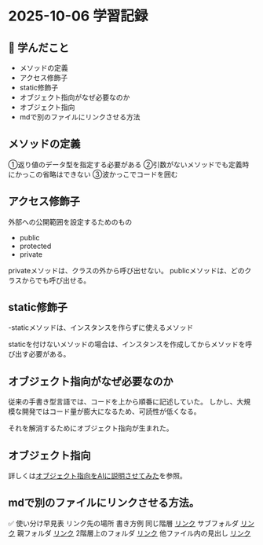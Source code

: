 # 2025-10-06 学習記録

## 📘 学んだこと
- メソッドの定義
- アクセス修飾子
- static修飾子
- オブジェクト指向がなぜ必要なのか
- オブジェクト指向
- mdで別のファイルにリンクさせる方法

## メソッドの定義
①返り値のデータ型を指定する必要がある
②引数がないメソッドでも定義時にかっこの省略はできない
③波かっこでコードを囲む

## アクセス修飾子
外部への公開範囲を設定するためのもの
- public
- protected
- private

privateメソッドは、クラスの外から呼び出せない。
publicメソッドは、どのクラスからでも呼び出せる。

## static修飾子
-staticメソッドは、インスタンスを作らずに使えるメソッド

staticを付けないメソッドの場合は、インスタンスを作成してからメソッドを呼び出す必要がある。

## オブジェクト指向がなぜ必要なのか
従来の手書き型言語では、コードを上から順番に記述していた。
しかし、大規模な開発ではコード量が膨大になるため、可読性が低くなる。

それを解消するためにオブジェクト指向が生まれた。

## オブジェクト指向
詳しくは[オブジェクト指向をAIに説明させてみた](オブジェクト指向とは.md)を参照。

## mdで別のファイルにリンクさせる方法。
✅ 使い分け早見表
リンク先の場所	書き方例
同じ階層	[リンク](ファイル名.md)
サブフォルダ	[リンク](フォルダ名/ファイル名.md)
親フォルダ	[リンク](../ファイル名.md)
2階層上のフォルダ	[リンク](../../ファイル名.md)
他ファイル内の見出し	[リンク](ファイル名.md#見出し名)
